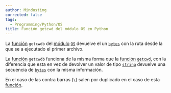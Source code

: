 ```yaml
---
author: Mindusting
corrected: false
tags:
  - Programming/Python/OS
title: Función getcwd del módulo OS en Python
---
```


La [función](../py_function.md) `getcwdb` del [módulo](../py_module.md) [`OS`](py_os.md) devuelve el un [`bytes`](../variables/py_byte.md) con la ruta desde la que se a ejecutado el primer archivo.

La [función](../py_function.md) `getcwdb` funciona de la misma forma que la [función](../py_function.md) [`getcwd`](os_getcwd.md), con la diferencia que esta en vez de devolver un valor de tipo [`string`](../variables/py_str.md) devuelve una secuencia de [`bytes`](../variables/py_byte.md) con la misma información.

En el caso de las contra barras (`\`) salen por duplicado en el caso de esta [función](../py_function.md).
